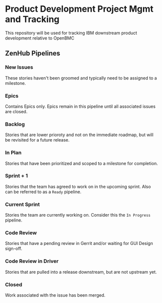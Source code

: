 # Product Development Project Mgmt and Tracking
This repository will be used for tracking IBM downstream product development relative to OpenBMC

## ZenHub Pipelines
### New Issues
These stories haven't been groomed and typically need to be assigned to a milestone.

### Epics
Contains Epics only. Epics remain in this pipeline until all associated issues are closed.

### Backlog
Stories that are lower prioroty and not on the immediate roadmap, but will be revisited for a future release.

### In Plan
Stories that have been prioritized and scoped to a milestone for completion.

### Sprint + 1
Stories that the team has agreed to work on in the upcoming sprint. Also can be referred to as a `Ready` pipeline.

### Current Sprint
Stories the team are currently working on. Consider this the `In Progress` pipeline. 

### Code Review
Stories that have a pending review in Gerrit and/or waiting for GUI Design sign-off.

### Code Review in Driver
Stories that are pulled into a release downstream, but are not upstream yet.

### Closed
Work associated with the issue has been merged.
